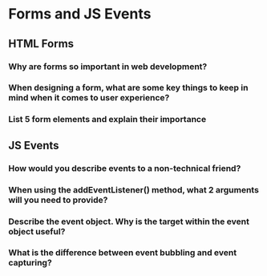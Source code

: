 # Forms and JS Events

## HTML Forms

### Why are forms so important in web development?

### When designing a form, what are some key things to keep in mind when it comes to user experience?

### List 5 form elements and explain their importance

## JS Events

### How would you describe events to a non-technical friend?

### When using the addEventListener() method, what 2 arguments will you need to provide?

### Describe the event object. Why is the target within the event object useful?

### What is the difference between event bubbling and event capturing?
